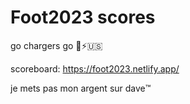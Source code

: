 # Foot2023 scores
go chargers go 🥴⚡️🇺🇸

scoreboard: https://foot2023.netlify.app/

je mets pas mon argent sur dave™️
